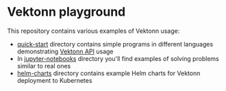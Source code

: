 # Vektonn playground

This repository contains various examples of Vektonn usage:

* [quick-start](quick-start) directory contains simple programs in different languages demonstrating [Vektonn API](https://vektonn.github.io/vektonn/swagger/) usage
* In [jupyter-notebooks](jupyter-notebooks) directory you'll find examples of solving problems similar to real ones
* [helm-charts](helm-charts) directory contains example Helm charts for Vektonn deployment to Kubernetes
